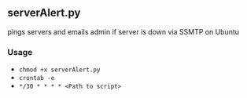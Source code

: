 ## serverAlert.py
pings servers and emails admin if server is down via SSMTP on Ubuntu

### Usage
-   `chmod +x serverAlert.py`
-   `crontab -e`
-   `*/30 * * * * <Path to script>`
